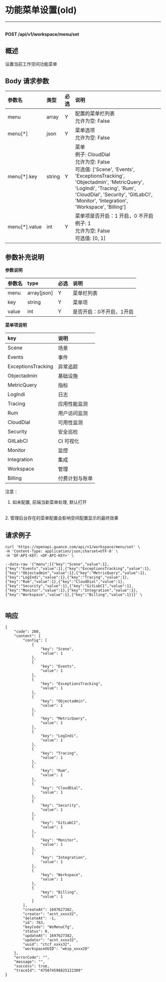# 功能菜单设置(old)

---

<br />**POST /api/v1/workspace/menu/set**

## 概述
设置当前工作空间功能菜单




## Body 请求参数

| 参数名        | 类型     | 必选   | 说明              |
|:-----------|:-------|:-----|:----------------|
| menu | array | Y | 配置的菜单栏列表<br>允许为空: False <br> |
| menu[*] | json | Y | 菜单选项<br>允许为空: False <br> |
| menu[*].key | string | Y | 菜单<br>例子: CloudDial <br>允许为空: False <br>可选值: ['Scene', 'Events', 'ExceptionsTracking', 'Objectadmin', 'MetricQuery', 'LogIndi', 'Tracing', 'Rum', 'CloudDial', 'Security', 'GitLabCI', 'Monitor', 'Integration', 'Workspace', 'Billing'] <br> |
| menu[*].value | int | Y | 菜单项是否开启：1 开启，0 不开启<br>例子: 1 <br>允许为空: False <br>可选值: [0, 1] <br> |

## 参数补充说明


**参数说明**

| 参数名 | type    | 必选 | 说明                     |
| :------ | :------- | :---- | :------------------------ |
| menu   | array[json]   | Y    | 菜单栏列表               |
| key    | string  | Y    | 菜单项                |
| value  | int     | Y    | 是否开启：0不开启，1开启 |


**菜单项说明**

| key                | 说明           |
| :------------------ | :-------------- |
| Scene              | 场景           |
| Events             | 事件           |
| ExceptionsTracking | 异常追踪       |
| Objectadmin        | 基础设施       |
| MetricQuery        | 指标           |
| LogIndi            | 日志           |
| Tracing            | 应用性能监测   |
| Rum                | 用户访问监测   |
| CloudDial          | 可用性监测     |
| Security           | 安全巡检       |
| GitLabCI           | CI 可视化      |
| Monitor            | 监控           |
| Integration        | 集成           |
| Workspace          | 管理           |
| Billing            | 付费计划与账单 |

注意：
<br/>
1. 如未配置, 前端当新菜单处理, 默认打开
<br/>
2. 管理后台存在的菜单配置会影响空间配置显示的最终效果




## 请求例子
```shell
curl 'https://openapi.guance.com/api/v1/workspace/menu/set' \
-H 'Content-Type: application/json;charset=UTF-8' \
-H 'DF-API-KEY: <DF-API-KEY>' \

--data-raw '{"menu":[{"key":"Scene","value":1},{"key":"Events","value":1},{"key":"ExceptionsTracking","value":1},{"key":"Objectadmin","value":1},{"key":"MetricQuery","value":1},{"key":"LogIndi","value":1},{"key":"Tracing","value":1},{"key":"Rum","value":1},{"key":"CloudDial","value":1},{"key":"Security","value":1},{"key":"GitLabCI","value":1},{"key":"Monitor","value":1},{"key":"Integration","value":1},{"key":"Workspace","value":1},{"key":"Billing","value":1}]}' \


```




## 响应
```shell
{
    "code": 200,
    "content": {
        "config": [
            {
                "key": "Scene",
                "value": 1
            },
            {
                "key": "Events",
                "value": 1
            },
            {
                "key": "ExceptionsTracking",
                "value": 1
            },
            {
                "key": "Objectadmin",
                "value": 1
            },
            {
                "key": "MetricQuery",
                "value": 1
            },
            {
                "key": "LogIndi",
                "value": 1
            },
            {
                "key": "Tracing",
                "value": 1
            },
            {
                "key": "Rum",
                "value": 1
            },
            {
                "key": "CloudDial",
                "value": 1
            },
            {
                "key": "Security",
                "value": 1
            },
            {
                "key": "GitLabCI",
                "value": 1
            },
            {
                "key": "Monitor",
                "value": 1
            },
            {
                "key": "Integration",
                "value": 1
            },
            {
                "key": "Workspace",
                "value": 1
            },
            {
                "key": "Billing",
                "value": 1
            }
        ],
        "createAt": 1697627382,
        "creator": "acnt_xxxx32",
        "deleteAt": -1,
        "id": 763,
        "keyCode": "WsMenuCfg",
        "status": 0,
        "updateAt": 1697627382,
        "updator": "acnt_xxxx32",
        "uuid": "ctcf_xxxx32",
        "workspaceUUID": "wksp_xxxx20"
    },
    "errorCode": "",
    "message": "",
    "success": true,
    "traceId": "475074598825122309"
} 
```




